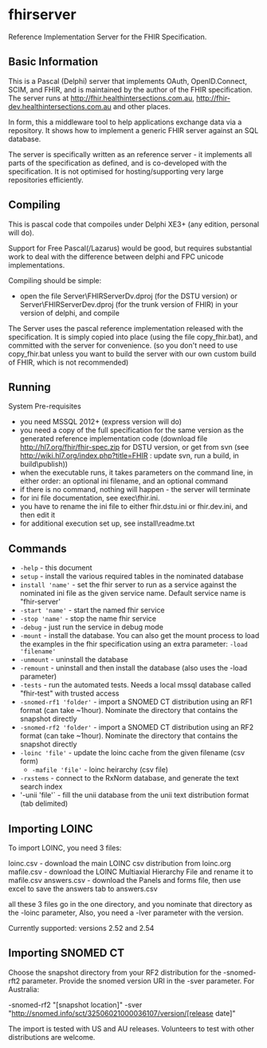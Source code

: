 fhirserver
==========

Reference Implementation Server for the FHIR Specification. 


Basic Information
-----------------

This is a Pascal (Delphi) server that implements OAuth, OpenID.Connect, SCIM, and FHIR, 
and is maintained by the author of the FHIR specification. The server runs at 
http://fhir.healthintersections.com.au, http://fhir-dev.healthintersections.com.au
and other places. 

In form, this a middleware tool to help applications exchange data via a repository. 
It shows how to implement a generic FHIR server against an SQL database.

The server is specifically written as an reference server - it implements all parts of the specification 
as defined, and is co-developed with the specification. It is not optimised for hosting/supporting very
large repositories efficiently. 

Compiling 
---------

This is pascal code that compoiles under Delphi XE3+ (any edition, personal will do).
 
Support for Free Pascal(/Lazarus) would be good, but requires substantial work to deal with the 
difference between delphi and FPC unicode implementations.

Compiling should be simple:
* open the file Server\FHIRServerDv.dproj (for the DSTU version) or Server\FHIRServerDev.dproj (for the trunk version of FHIR) in your version of delphi, and compile

The Server uses the pascal reference implementation released with the specification. 
It is simply copied into place (using the file copy_fhir.bat), and committed with the
server for convenience. (so you don't need to use copy_fhir.bat unless you want to build
the server with our own custom build of FHIR, which is not recommended)


Running
-------

System Pre-requisites
* you need MSSQL 2012+ (express version will do)
* you need a copy of the full specification for the same version as the generated reference implementation code 
  (download file http://hl7.org/fhir/fhir-spec.zip for DSTU version, or get from svn (see http://wiki.hl7.org/index.php?title=FHIR : update svn, run a build, in build\publish)) 
* when the executable runs, it takes parameters on the command line, in either order: an optional ini filename, and an optional command
* if there is no command, nothing will happen - the server will terminate
* for ini file documentation, see exec\fhir.ini. 
* you have to rename the ini file to either fhir.dstu.ini or fhir.dev.ini, and then edit it
* for additional execution set up, see install\readme.txt

Commands
--------

- `-help` - this document
- `setup` - install the various required tables in the nominated database
- `install 'name'` - set the fhir server to run as a service against the nominated ini file as the given service name. Default service name is "fhir-server'
- `-start 'name'` - start the named fhir service 
- `-stop 'name'` - stop the name fhir service
- `-debug` - just run the service in debug mode
- `-mount` - install the database. You can also get the mount process to load the examples in the fhir specification using an extra parameter: `-load 'filename'` 
- `-unmount` - uninstall the database
- `-remount` - uninstall and then install the database (also uses the -load parameter)
- `-tests` - run the automated tests. Needs a local mssql database called "fhir-test" with trusted access
- `-snomed-rf1 'folder'` - import a SNOMED CT distribution using an RF1 format (can take ~1hour). Nominate the directory that contains the snapshot directly
- `-snomed-rf2 'folder'` - import a SNOMED CT distribution using an RF2 format (can take ~1hour). Nominate the directory that contains the snapshot directly
- `-loinc 'file'` - update the loinc cache from the given filename (csv form)
  - `-mafile 'file'` - loinc heirarchy (csv file)
- `-rxstems` - connect to the RxNorm database, and generate the text search index
- '-unii 'file'` - fill the unii database from the unii text distribution format (tab delimited)


Importing LOINC
---------------

To import LOINC, you need 3 files:

loinc.csv - download the main LOINC csv distribution from loinc.org
mafile.csv - download the LOINC Multiaxial Hierarchy File and rename it to mafile.csv
answers.csv - download the Panels and forms file, then use excel to save the answers tab to answers.csv

all these 3 files go in the one directory, and you nominate that directory as the -loinc parameter, 
Also, you need a -lver parameter with the version.

Currently supported: versions 2.52 and 2.54

Importing SNOMED CT
-------------------

Choose the snapshot directory from your RF2 distribution for the -snomed-rft2 parameter. 
Provide the snomed version URI in the -sver parameter. For Australia:

-snomed-rf2 "[snapshot location]" -sver "http://snomed.info/sct/32506021000036107/version/[release date]" 

The import is tested with US and AU releases. Volunteers to test with other distributions are welcome.
